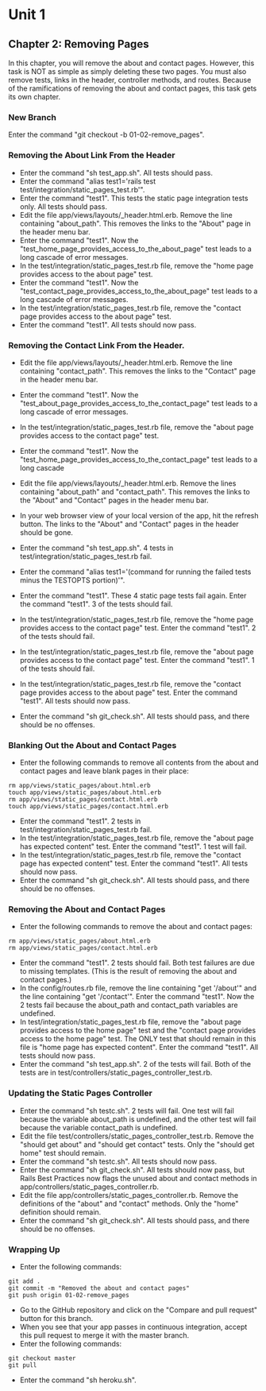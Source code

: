 # Unit 1
## Chapter 2: Removing Pages

In this chapter, you will remove the about and contact pages.  However, this task is NOT as simple as simply deleting these two pages.  You must also remove tests, links in the header, controller methods, and routes.  Because of the ramifications of removing the about and contact pages, this task gets its own chapter.

### New Branch
Enter the command "git checkout -b 01-02-remove_pages".

### Removing the About Link From the Header
* Enter the command "sh test_app.sh".  All tests should pass.
* Enter the command "alias test1='rails test test/integration/static_pages_test.rb'".
* Enter the command "test1".  This tests the static page integration tests only.  All tests should pass.
* Edit the file app/views/layouts/_header.html.erb.  Remove the line containing "about_path".  This removes the links to the "About" page in the header menu bar.
* Enter the command "test1".  Now the "test_home_page_provides_access_to_the_about_page" test leads to a long cascade of error messages.
* In the test/integration/static_pages_test.rb file, remove the "home page provides access to the about page" test.
* Enter the command "test1".  Now the "test_contact_page_provides_access_to_the_about_page" test leads to a long cascade of error messages.
* In the test/integration/static_pages_test.rb file, remove the "contact page provides access to the about page" test.
* Enter the command "test1".  All tests should now pass.

### Removing the Contact Link From the Header.
* Edit the file app/views/layouts/_header.html.erb.  Remove the line containing "contact_path".  This removes the links to the "Contact" page in the header menu bar.
* Enter the command "test1".  Now the "test_about_page_provides_access_to_the_contact_page" test leads to a long cascade of error messages.
* In the test/integration/static_pages_test.rb file, remove the "about page provides access to the contact page" test.
* Enter the command "test1".  Now the "test_home_page_provides_access_to_the_contact_page" test leads to a long cascade




* Edit the file app/views/layouts/_header.html.erb.  Remove the lines containing "about_path" and "contact_path".  This removes the links to the "About" and "Contact" pages in the header menu bar.
* In your web browser view of your local version of the app, hit the refresh button.  The links to the "About" and "Contact" pages in the header should be gone.
* Enter the command "sh test_app.sh".  4 tests in test/integration/static_pages_test.rb fail.
* Enter the command "alias test1='(command for running the failed tests minus the TESTOPTS portion)'".
* Enter the command "test1".  These 4 static page tests fail again.
  Enter the command "test1".  3 of the tests should fail.
* In the test/integration/static_pages_test.rb file, remove the "home page provides access to the contact page" test.  Enter the command "test1".  2 of the tests should fail.
* In the test/integration/static_pages_test.rb file, remove the "about page provides access to the contact page" test.  Enter the command "test1".  1 of the tests should fail.
* In the test/integration/static_pages_test.rb file, remove the "contact page provides access to the about page" test.  Enter the command "test1".  All tests should now pass.
* Enter the command "sh git_check.sh".  All tests should pass, and there should be no offenses.

### Blanking Out the About and Contact Pages
* Enter the following commands to remove all contents from the about and contact pages and leave blank pages in their place:
```
rm app/views/static_pages/about.html.erb
touch app/views/static_pages/about.html.erb
rm app/views/static_pages/contact.html.erb
touch app/views/static_pages/contact.html.erb
```
* Enter the command "test1".  2 tests in test/integration/static_pages_test.rb fail.
* In the test/integration/static_pages_test.rb file, remove the "about page has expected content" test. Enter the command "test1".  1 test will fail.
* In the test/integration/static_pages_test.rb file, remove the "contact page has expected content" test.  Enter the command "test1".  All tests should now pass.
* Enter the command "sh git_check.sh".  All tests should pass, and there should be no offenses.

### Removing the About and Contact Pages
* Enter the following commands to remove the about and contact pages:
```
rm app/views/static_pages/about.html.erb
rm app/views/static_pages/contact.html.erb
```
* Enter the command "test1".  2 tests should fail.  Both test failures are due to missing templates.  (This is the result of removing the about and contact pages.)
* In the config/routes.rb file, remove the line containing "get '/about'" and the line containing "get '/contact'".  Enter the command "test1".  Now the 2 tests fail because the about_path and contact_path variables are undefined.
* In test/integration/static_pages_test.rb file, remove the "about page provides access to the home page" test and the "contact page provides access to the home page" test.  The ONLY test that should remain in this file is "home page has expected content".  Enter the command "test1".  All tests should now pass.
* Enter the command "sh test_app.sh".  2 of the tests will fail.  Both of the tests are in test/controllers/static_pages_controller_test.rb.

### Updating the Static Pages Controller
* Enter the command "sh testc.sh".  2 tests will fail.  One test will fail because the variable about_path is undefined, and the other test will fail because the variable contact_path is undefined.
* Edit the file test/controllers/static_pages_controller_test.rb.  Remove the "should get about" and "should get contact" tests.  Only the "should get home" test should remain.
* Enter the command "sh testc.sh".  All tests should now pass.
* Enter the command "sh git_check.sh".  All tests should now pass, but Rails Best Practices now flags the unused about and contact methods in app/controllers/static_pages_controller.rb.
* Edit the file app/controllers/static_pages_controller.rb.  Remove the definitions of the "about" and "contact" methods.  Only the "home" definition should remain.
* Enter the command "sh git_check.sh".  All tests should pass, and there should be no offenses.

### Wrapping Up
* Enter the following commands:
```
git add .
git commit -m "Removed the about and contact pages"
git push origin 01-02-remove_pages
```
* Go to the GitHub repository and click on the "Compare and pull request" button for this branch.
* When you see that your app passes in continuous integration, accept this pull request to merge it with the master branch.
* Enter the following commands:
```
git checkout master
git pull
```
* Enter the command "sh heroku.sh".
